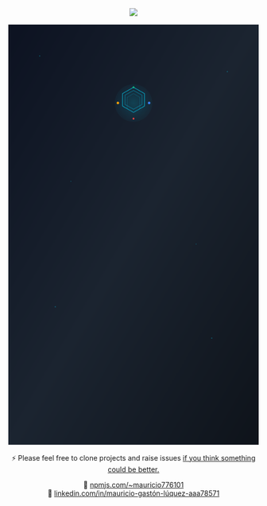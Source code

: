 <div align="center">
   <img
      src="https://github.com/user-attachments/assets/a385a9ca-9167-4bf2-8fb5-c387775477c4"
      style="width: 800px !important;"
      />
</div>
<div align="center">
   
  ![](./mauro.svg)

⚡ Please feel free to clone projects and raise issues [if you think something could be better.](https://github.com/HX-mluquez)

🔗 [npmjs.com/~mauricio776101](https://npmjs.com/~mauricio776101)  
🔗 [linkedin.com/in/mauricio-gastón-lúquez-aaa78571](https://www.linkedin.com/in/mauricio-gast%C3%B3n-l%C3%BAquez-aaa78571)

</div>
